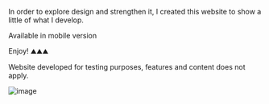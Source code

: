 In order to explore design and strengthen it, I created this website to show a little of what I develop.

Available in mobile version

Enjoy! ⛰️⛰️⛰️


Website developed for testing purposes, features and content does not apply.

![image](https://github.com/user-attachments/assets/2601484a-cb43-4ca1-95b8-5a63b9f3dc02)
